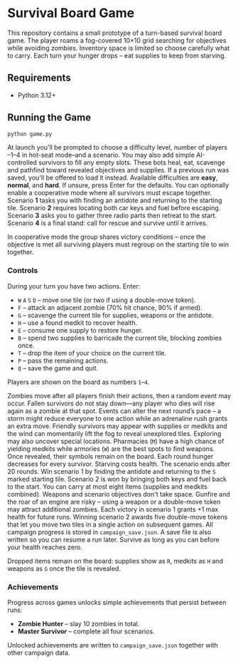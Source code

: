# Survival Board Game

This repository contains a small prototype of a turn-based survival board game.
The player roams a fog-covered 10×10 grid searching for objectives while
avoiding zombies. Inventory space is limited so choose carefully what to carry.
Each turn your hunger drops – eat supplies to keep from starving.

## Requirements
- Python 3.12+

## Running the Game
```bash
python game.py
```

At launch you'll be prompted to choose a difficulty level, number of players
–1–4 in hot-seat mode–and a scenario. You may also add simple AI-controlled
survivors to fill any empty slots. These bots heal, eat, scavenge and pathfind
toward revealed objectives and supplies. If a previous run was saved, you'll be
offered to load it instead. Available difficulties are **easy**, **normal**, and
**hard**. If unsure, press Enter for the defaults. You can optionally enable a
cooperative mode where all survivors must escape together. Scenario **1** tasks you with
finding an antidote and returning to the starting tile. Scenario **2** requires
locating both car keys and fuel before escaping. Scenario **3** asks you to
gather three radio parts then retreat to the start. Scenario **4** is a final
stand: call for rescue and survive until it arrives.

In cooperative mode the group shares victory conditions – once the objective is
met all surviving players must regroup on the starting tile to win together.

### Controls

During your turn you have two actions. Enter:

- `W` `A` `S` `D` – move one tile (or two if using a double-move token).
- `F` – attack an adjacent zombie (70% hit chance, 90% if armed).
- `G` – scavenge the current tile for supplies, weapons or the antidote.
- `H` – use a found medkit to recover health.
- `E` – consume one supply to restore hunger.
- `B` – spend two supplies to barricade the current tile, blocking zombies once.
- `T` – drop the item of your choice on the current tile.
- `P` – pass the remaining actions.
- `Q` – save the game and quit.

Players are shown on the board as numbers `1`–`4`.

Zombies move after all players finish their actions, then a random event may
occur. Fallen survivors do not stay down—any player who dies will rise again as
a zombie at that spot. Events can alter the next round’s pace – a storm might
reduce everyone to one action while an adrenaline rush grants an extra move.
Friendly survivors may appear with supplies or medkits and the wind can
momentarily lift the fog to reveal unexplored tiles. Exploring may also uncover
special locations. Pharmacies
(`M`) have a high chance of yielding medkits while armories (`W`) are the best
spots to find weapons. Once revealed, their symbols remain on the board. Each round hunger decreases for every
survivor. Starving costs health. The scenario ends after 20 rounds. Win scenario
1 by finding the antidote and returning to the `S` marked starting tile. Scenario
2 is won by bringing both keys and fuel back to the start. You can carry at most
eight items (supplies and medkits combined). Weapons and scenario objectives
don't take space. Gunfire and the roar of an engine are risky – using a weapon or
a double-move token may attract additional zombies. Each victory in scenario 1
grants +1 max health for future runs. Winning scenario 2 awards five double-move
tokens that let you move two tiles in a single action on subsequent games. All
campaign progress is stored in `campaign_save.json`. A save file is also written
so you can resume a run later. Survive as long as you can before your health
reaches zero.

Dropped items remain on the board: supplies show as `R`, medkits as `H` and weapons as `G` once the tile is revealed.

### Achievements

Progress across games unlocks simple achievements that persist between runs:

- **Zombie Hunter** – slay 10 zombies in total.
- **Master Survivor** – complete all four scenarios.

Unlocked achievements are written to `campaign_save.json` together with other
campaign data.
